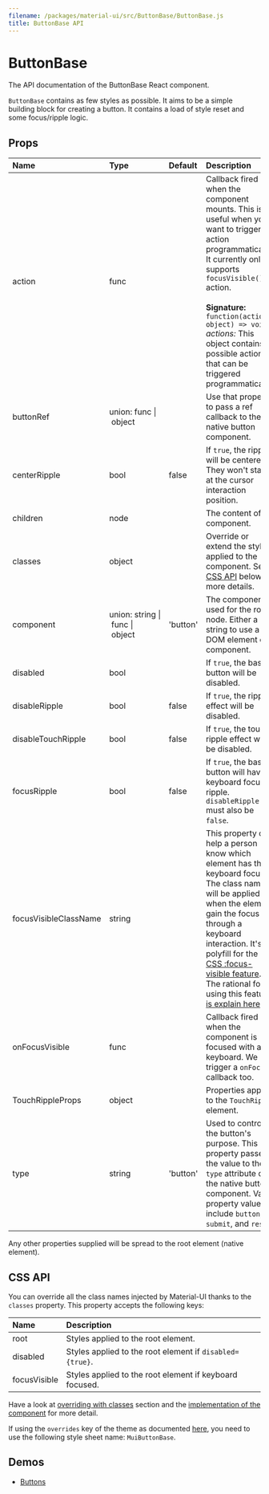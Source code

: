 ```yaml
---
filename: /packages/material-ui/src/ButtonBase/ButtonBase.js
title: ButtonBase API
---
```


<!--- This documentation is automatically generated, do not try to edit it. -->

# ButtonBase

<p class="description">The API documentation of the ButtonBase React component.</p>

`ButtonBase` contains as few styles as possible.
It aims to be a simple building block for creating a button.
It contains a load of style reset and some focus/ripple logic.

## Props

| Name | Type | Default | Description |
|:-----|:-----|:--------|:------------|
| <span class="prop-name">action</span> | <span class="prop-type">func |   | Callback fired when the component mounts. This is useful when you want to trigger an action programmatically. It currently only supports `focusVisible()` action.<br><br>**Signature:**<br>`function(actions: object) => void`<br>*actions:* This object contains all possible actions that can be triggered programmatically. |
| <span class="prop-name">buttonRef</span> | <span class="prop-type">union:&nbsp;func&nbsp;&#124;<br>&nbsp;object<br> |   | Use that property to pass a ref callback to the native button component. |
| <span class="prop-name">centerRipple</span> | <span class="prop-type">bool | <span class="prop-default">false</span> | If `true`, the ripples will be centered. They won't start at the cursor interaction position. |
| <span class="prop-name">children</span> | <span class="prop-type">node |   | The content of the component. |
| <span class="prop-name">classes</span> | <span class="prop-type">object |   | Override or extend the styles applied to the component. See [CSS API](#css-api) below for more details. |
| <span class="prop-name">component</span> | <span class="prop-type">union:&nbsp;string&nbsp;&#124;<br>&nbsp;func&nbsp;&#124;<br>&nbsp;object<br> | <span class="prop-default">'button'</span> | The component used for the root node. Either a string to use a DOM element or a component. |
| <span class="prop-name">disabled</span> | <span class="prop-type">bool |   | If `true`, the base button will be disabled. |
| <span class="prop-name">disableRipple</span> | <span class="prop-type">bool | <span class="prop-default">false</span> | If `true`, the ripple effect will be disabled. |
| <span class="prop-name">disableTouchRipple</span> | <span class="prop-type">bool | <span class="prop-default">false</span> | If `true`, the touch ripple effect will be disabled. |
| <span class="prop-name">focusRipple</span> | <span class="prop-type">bool | <span class="prop-default">false</span> | If `true`, the base button will have a keyboard focus ripple. `disableRipple` must also be `false`. |
| <span class="prop-name">focusVisibleClassName</span> | <span class="prop-type">string |   | This property can help a person know which element has the keyboard focus. The class name will be applied when the element gain the focus through a keyboard interaction. It's a polyfill for the [CSS :focus-visible feature](https://drafts.csswg.org/selectors-4/#the-focus-visible-pseudo). The rational for using this feature [is explain here](https://github.com/WICG/focus-visible/blob/master/explainer.md). |
| <span class="prop-name">onFocusVisible</span> | <span class="prop-type">func |   | Callback fired when the component is focused with a keyboard. We trigger a `onFocus` callback too. |
| <span class="prop-name">TouchRippleProps</span> | <span class="prop-type">object |   | Properties applied to the `TouchRipple` element. |
| <span class="prop-name">type</span> | <span class="prop-type">string | <span class="prop-default">'button'</span> | Used to control the button's purpose. This property passes the value to the `type` attribute of the native button component. Valid property values include `button`, `submit`, and `reset`. |

Any other properties supplied will be spread to the root element (native element).

## CSS API

You can override all the class names injected by Material-UI thanks to the `classes` property.
This property accepts the following keys:


| Name | Description |
|:-----|:------------|
| <span class="prop-name">root</span> | Styles applied to the root element.
| <span class="prop-name">disabled</span> | Styles applied to the root element if `disabled={true}`.
| <span class="prop-name">focusVisible</span> | Styles applied to the root element if keyboard focused.

Have a look at [overriding with classes](/customization/overrides#overriding-with-classes) section
and the [implementation of the component](https://github.com/mui-org/material-ui/tree/master/packages/material-ui/src/ButtonBase/ButtonBase.js)
for more detail.

If using the `overrides` key of the theme as documented
[here](/customization/themes#customizing-all-instances-of-a-component-type),
you need to use the following style sheet name: `MuiButtonBase`.

## Demos

- [Buttons](/demos/buttons)

